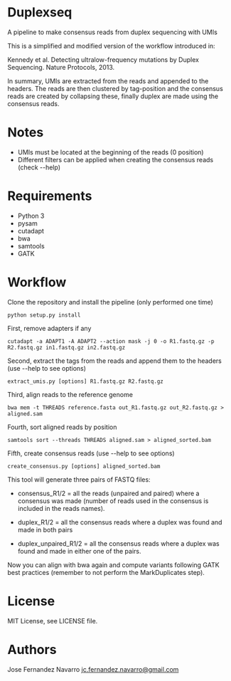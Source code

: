 # Duplexseq
A pipeline to make consensus reads from duplex sequencing with UMIs

This is a simplified and modified version of the workflow introduced in:

Kennedy et al. Detecting ultralow-frequency mutations by Duplex Sequencing.
Nature Protocols, 2013.

In summary, UMIs are extracted from the reads and appended to the headers. 
The reads are then clustered by tag-position and the consensus reads are created
by collapsing these, finally duplex are made using the consensus reads. 

# Notes
- UMIs must be located at the beginning of the reads (0 position)
- Different filters can be applied when creating the consensus reads (check --help)

# Requirements
* Python 3
* pysam
* cutadapt
* bwa
* samtools 
* GATK

# Workflow

Clone the repository and install the pipeline (only performed one time)

```python setup.py install```

First, remove adapters if any

```cutadapt -a ADAPT1 -A ADAPT2 --action mask -j 0 -o R1.fastq.gz -p R2.fastq.gz in1.fastq.gz in2.fastq.gz```

Second, extract the tags from the reads and append them to the headers (use --help to see options)

```extract_umis.py [options] R1.fastq.gz R2.fastq.gz```

Third, align reads to the reference genome

```bwa mem -t THREADS reference.fasta out_R1.fastq.gz out_R2.fastq.gz > aligned.sam```

Fourth, sort aligned reads by position

```samtools sort --threads THREADS aligned.sam > aligned_sorted.bam```

Fifth, create consensus reads (use --help to see options)

```create_consensus.py [options] aligned_sorted.bam```

This tool will generate three pairs of FASTQ files:

- consensus_R1/2 = all the reads (unpaired and paired) where 
a consensus was made (number of reads used in the consensus 
is included in the reads names).

- duplex_R1/2 = all the consensus reads where a duplex was found
and made in both pairs

- duplex_unpaired_R1/2 = all the consensus reads where a duplex
was found and made in either one of the pairs.

Now you can align with bwa again and compute variants following GATK best practices 
(remember to not perform the MarkDuplicates step). 

# License
MIT License, see LICENSE file.

# Authors
Jose Fernandez Navarro <jc.fernandez.navarro@gmail.com>



